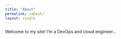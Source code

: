 ```yaml
---
title: "About"
permalink: /about/
layout: single
---
```



Welcome to my site! I’m a DevOps and cloud engineer...
